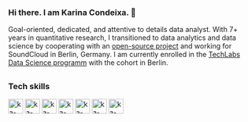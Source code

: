 ### Hi there. I am Karina Condeixa. 👋

Goal-oriented, dedicated, and attentive to details data analyst. With 7+ years in quantitative research, I transitioned to data analytics and data science by cooperating with an [open-source project](https://github.com/scalability4all/voice-enabled-chatbot) and working for SoundCloud in Berlin, Germany. I am currently enrolled in the [TechLabs Data Science programm](https://techlabs.org/dataScience/) with the cohort in Berlin. 

##
### Tech skills
<div>
  <img align="center" alt="ka-postgre" height="30 width="40" src="https://cdn.jsdelivr.net/gh/devicons/devicon/icons/postgresql/postgresql-original.svg" />
  <img align="center" alt="ka-mysql" height="30 width="40"  src="https://cdn.jsdelivr.net/gh/devicons/devicon/icons/mysql/mysql-plain.svg" />
  <img align="center" alt="ka-python" height="30 width="40" src="https://cdn.jsdelivr.net/gh/devicons/devicon/icons/python/python-original.svg" />
  <img  align="center" alt="ka-jupyter" height="30 width="40" src="https://cdn.jsdelivr.net/gh/devicons/devicon/icons/jupyter/jupyter-original.svg" />
  <img align="center" alt="ka-pandas" height="30 width="40"  src="https://cdn.jsdelivr.net/gh/devicons/devicon/icons/pandas/pandas-original.svg" />
  <img align="center" alt="ka-numpy" height="30 width="40"  src="https://cdn.jsdelivr.net/gh/devicons/devicon/icons/numpy/numpy-original.svg" />
  <img  align="center" alt="ka-googlecloud" height="30 width="40"  src="https://cdn.jsdelivr.net/gh/devicons/devicon/icons/googlecloud/googlecloud-original.svg" />
</div>


